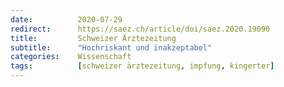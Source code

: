 ```yaml
---
date:          2020-07-29
redirect:      https://saez.ch/article/doi/saez.2020.19090
title:         Schweizer Ärztezeitung
subtitle:      "Hochriskant und inakzeptabel"
categories:    Wissenschaft
tags:          [schweizer ärztezeitung, impfung, kingerter]
---
```

